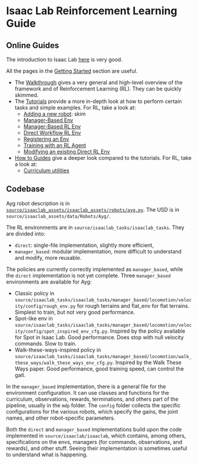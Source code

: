 # Isaac Lab Reinforcement Learning Guide

## Online Guides

The introduction to Isaac Lab [here](https://isaac-sim.github.io/IsaacLab/main/index.html) is very good.

All the pages in the [Getting Started](https://isaac-sim.github.io/IsaacLab/main/source/setup/quickstart.html#) section are useful.
- The [Walkthrough](https://isaac-sim.github.io/IsaacLab/main/source/setup/walkthrough/index.html) gives a very general and high-level overview of the framework and of Reinforcement Learning (RL). They can be quickly skimmed.
- The [Tutorials](https://isaac-sim.github.io/IsaacLab/main/source/tutorials/index.html) provide a more in-depth look at how to perform certain tasks and simple examples.
  For RL, take a look at: 
  - [Adding a new robot](https://isaac-sim.github.io/IsaacLab/main/source/tutorials/01_assets/add_new_robot.html): skim
  - [Manager-Based Env](https://isaac-sim.github.io/IsaacLab/main/source/tutorials/03_envs/create_manager_base_env.html)
  - [Manager-Based RL Env](https://isaac-sim.github.io/IsaacLab/main/source/tutorials/03_envs/create_manager_rl_env.html)
  - [Direct Workflow RL Env](https://isaac-sim.github.io/IsaacLab/main/source/tutorials/03_envs/create_direct_rl_env.html)
  - [Registering an Env](https://isaac-sim.github.io/IsaacLab/main/source/tutorials/03_envs/register_rl_env_gym.html)
  - [Training with an RL Agent](https://isaac-sim.github.io/IsaacLab/main/source/tutorials/03_envs/run_rl_training.html)
  - [Modifying an existing Direct RL Env](https://isaac-sim.github.io/IsaacLab/main/source/tutorials/03_envs/modify_direct_rl_env.html)
- [How to Guides](https://isaac-sim.github.io/IsaacLab/main/source/how-to/index.html) give a deeper look compared to the tutorials. For RL, take a look at:
  - [Curriculum utilities](https://isaac-sim.github.io/IsaacLab/main/source/how-to/curriculums.html)

## Codebase

Ayg robot description is in [`source/isaaclab_assets/isaaclab_assets/robots/ayg.py`](source/isaaclab_assets/isaaclab_assets/robots/ayg.py).
The USD is in `source/isaaclab_assets/data/Robots/Ayg/`.

The RL environments are in `source/isaaclab_tasks/isaaclab_tasks`.
They are divided into:
- `direct`: single-file implementation, slightly more efficient,
- `manager_based`: modular implementation, more difficult to understand and modify, more reusable.

The policies are currently correctly implemented as `manager_based`, while the `direct` implementation is not yet complete.
Three `manager_based` environments are available for Ayg:
- Classic policy in `source/isaaclab_tasks/isaaclab_tasks/manager_based/locomotion/velocity/config/rough_env.py` for rough terrains and flat_env for flat terrains. Simplest to train, but not very good performance.
- Spot-like env in `source/isaaclab_tasks/isaaclab_tasks/manager_based/locomotion/velocity/config/spot_inspired_env_cfg.py`. Inspired by the policy available for Spot in Isaac Lab. Good performance. Does stop with null velocity commands. Slow to train.
- Walk-these-ways-inspired policy in `source/isaaclab_tasks/isaaclab_tasks/manager_based/locomotion/walk_these_ways/walk_these_ways_env_cfg.py`. Inspired by the Walk These Ways paper. Good performance, good training speed, can control the gait.

In the `manager_based` implementation, there is a general file for the environment configuration. It can use classes and functions for the curriculum, observations, rewards, terminations, and others part of the pipeline, usually in the `mdp` folder.
The `config` folder collects the specific configurations for the various robots, which specify the gains, the joint names, and other robot-specific parameters.

Both the `direct` and `manager_based` implementations build upon the code implemented in `source/isaaclab/isaaclab`, which contains, among others, specifications on the envs, managers (for commands, observations, and rewards), and other stuff.
Seeing their implementation is sometimes useful to understand what is happening.